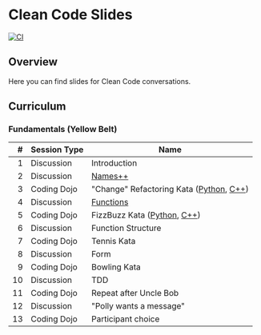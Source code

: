 # Clean Code Slides

[![CI](https://github.com/Coding-Cuddles/slides/actions/workflows/main.yml/badge.svg)](https://github.com/Coding-Cuddles/slides/actions/workflows/main.yml)

## Overview

Here you can find slides for Clean Code conversations.

## Curriculum
### Fundamentals (Yellow Belt)

|  # | Session Type | Name |
| --: | --- | --- |
|  1 | Discussion   | Introduction |
|  2 | Discussion   | [Names++](fundamentals/02-names.md) |
|  3 | Coding Dojo  | "Change" Refactoring Kata ([Python][change-python], [C++][change-cpp]) |
|  4 | Discussion   | [Functions](fundamentals/04-functions.md) |
|  5 | Coding Dojo  | FizzBuzz Kata ([Python][fizzbuzz-python], [C++][fizzbuzz-cpp]) |
|  6 | Discussion   | Function Structure |
|  7 | Coding Dojo  | Tennis Kata |
|  8 | Discussion   | Form |
|  9 | Coding Dojo  | Bowling Kata |
| 10 | Discussion   | TDD |
| 11 | Coding Dojo  | Repeat after Uncle Bob |
| 12 | Discussion   | "Polly wants a message" |
| 13 | Coding Dojo  | Participant choice |

[change-python]: https://github.com/Coding-Cuddles/change-refactoring-python-kata
[change-cpp]: https://github.com/Coding-Cuddles/change-refactoring-cpp-kata
[fizzbuzz-python]: https://github.com/Coding-Cuddles/fizzbuzz-python-kata
[fizzbuzz-cpp]: https://github.com/Coding-Cuddles/fizzbuzz-cpp-kata
